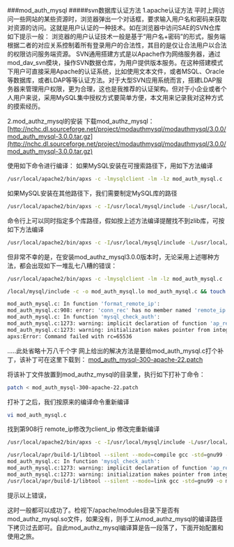 ###mod_auth_mysql
#####svn数据库认证方法
1.apache认证方法
平时上网访问一些网站的某些资源时，浏览器弹出一个对话框，要求输入用户名和密码来获取对资源的访问。这就是用户认证的一种技术。如在浏览器中访问SAE的SVN仓库如下提示一般：
浏览器的用户认证技术一般是基于“用户名+密码”的形式，服务端根据二者的对应关系控制着所有登录用户的合法性，其目的是仅让合法用户以合法的权限访问服务端资源。
SVN通用搭建方式是以Apache作为网络服务器，通过mod_dav_svn模块，操作SVN数据仓库，为用户提供版本服务。在这种搭建模式下用户可直接采用Apache的认证系统，比如使用文本文件，或者MSQL、Oracle等数据库，或者LDAP等等认证方法。对于大型SVN应用系统而言，搭建LDAP服务器来管理用户权限，更为合理，这也是我推荐的认证架构。但对于小企业或者个人用户来说，采用MySQL集中授权方式要简单方便，本文用来记录我对这种方式的摸索经历。

2.mod_authz_mysql的安装
下载mod_authz_mysql：
[http://nchc.dl.sourceforge.net/project/modauthmysql/modauthmysql/3.0.0/mod_auth_mysql-3.0.0.tar.gz](http://nchc.dl.sourceforge.net/project/modauthmysql/modauthmysql/3.0.0/mod_auth_mysql-3.0.0.tar.gz)

使用如下命令进行编译：
如果MySQL安装在可搜索路径下，用如下方法编译
```bash
/usr/local/apache2/bin/apxs -c -lmysqlclient -lm -lz mod_auth_mysql.c
```
如果MySQL安装在其他路径下，我们需要制定MySQL库的路径
```bash
/usr/local/apache2/bin/apxs -c -I/usr/local/mysql/include -L/usr/local/mysql/lib -lmysqlclient_r -lm -lz mod_auth_mysql.c
```
命令行上可以同时指定多个库路径，假如按上述方法编译提醒找不到zlib库，可按如下方法编译
```bash
/usr/local/apache2/bin/apxs -c -I/usr/local/mysql/include -L/usr/local/mysql/lib -L/usr/local/zlib -lmysqlclient_r -lm -lz mod_auth_mysql.c
```
但非常不幸的是，在安装mod_authz_mysql3.0.0版本时，无论采用上述哪种方法，都会出现如下一堆乱七八糟的错误：
```bash
/usr/local/apache2/bin/apxs -c -lmysqlclient -lm -lz mod_auth_mysql.c
```
```bash
/local/mysql/include -c -o mod_auth_mysql.lo mod_auth_mysql.c && touch mod_auth_mysql.slo
```
```bash
mod_auth_mysql.c: In function 'format_remote_ip':
mod_auth_mysql.c:908: error: 'conn_rec' has no member named 'remote_ip'
mod_auth_mysql.c: In function 'mysql_check_auth':
mod_auth_mysql.c:1273: warning: implicit declaration of function 'ap_requires'
mod_auth_mysql.c:1273: warning: initialization makes pointer from integer without a cast
apxs:Error: Command failed with rc=65536
```
.....此处省略十万八千个字
网上给出的解决方法是要给mod_auth_mysql.c打个补丁，该补丁可在这里下载到：
[mod_auth_mysql-300-apache-22.patch](mod_auth_mysql-300-apache-22.patch)

将该补丁文件放置到mod_authz_mysql的目录里，执行如下打补丁命令：
```bash
patch < mod_auth_mysql-300-apache-22.patch
```

打补丁之后，我们按原来的编译命令重新编译
```bash
vi mod_auth_mysql.c
```
找到第908行 remote_ip修改为client_ip
修改完重新编译
```bash
/usr/local/apache2/bin/apxs -c -I/usr/local/mysql/include -L/usr/local/mysql/lib -lmysqlclient_r -lm -lz mod_auth_mysql.c
```
```bash
/usr/local/apr/build-1/libtool --silent --mode=compile gcc -std=gnu99 -prefer-pic -DLINUX=2 -D_REENTRANT -D_GNU_SOURCE -g -O2 -pthread -I/usr/local/apache2/include -I/usr/local/apr/include/apr-1 -I/usr/local/apr-util/include/apr-1 -I/usr/local/mysql/include -c -o mod_auth_mysql.lo mod_auth_mysql.c && touch mod_auth_mysql.slo
mod_auth_mysql.c: In function 'mysql_check_auth':
mod_auth_mysql.c:1273: warning: implicit declaration of function 'ap_requires'
mod_auth_mysql.c:1273: warning: initialization makes pointer from integer without a cast
/usr/local/apr/build-1/libtool --silent --mode=link gcc -std=gnu99 -o mod_auth_mysql.la -L/usr/local/mysql/lib -lmysqlclient_r -lm -lz -rpath /usr/local/apache2/modules -module -avoid-version mod_auth_mysql.lo
```
提示以上错误，

这时一般都可以成功了。检视下/apache/modules目录下是否有mod_authz_mysql.so文件，如果没有，则手工从mod_authz_mysql的编译路径下拷贝过去即可。自此mod_authz_mysql编译算是告一段落了，下面开始配置和使用之旅。
